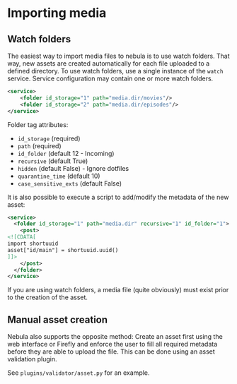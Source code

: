 Importing media
===============

Watch folders
-------------

The easiest way to import media files to nebula is to use watch folders. 
That way, new assets are created automatically for each file uploaded to 
a defined directory. To use watch folders, use a single instance of the `watch`
service. Service configuration may contain one or more watch folders.

```xml
<service>
    <folder id_storage="1" path="media.dir/movies"/>
    <folder id_storage="2" path="media.dir/episodes"/>
</service>
```
Folder tag attributes:

- `id_storage` (required)
- `path` (required)
- `id_folder` (default 12 - Incoming)
- `recursive` (default True)
- `hidden` (default False) - Ignore dotfiles
- `quarantine_time` (default 10)
- `case_sensitive_exts` (default False)

It is also possible to execute a script to add/modify the metadata of the new asset:

```xml
<service>
  <folder id_storage="1" path="media.dir" recursive="1" id_folder="1">
    <post>
<![CDATA[
import shortuuid
asset["id/main"] = shortuuid.uuid()
]]>
    </post>
  </folder>
</service>
```

If you are using watch folders, a media file (quite obviously) must exist prior to the creation of the asset.

Manual asset creation
---------------------

Nebula also supports the opposite method: Create an asset first using the web interface 
or Firefly and enforce the user to fill all required metadata before they are able to upload the file. 
This can be done using an asset validation plugin.

See `plugins/validator/asset.py` for an example.
